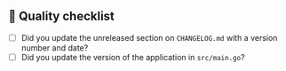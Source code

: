 ## :vertical_traffic_light: Quality checklist

- [ ] Did you update the unreleased section on `CHANGELOG.md` with a version number and date?
- [ ] Did you update the version of the application in `src/main.go`?
